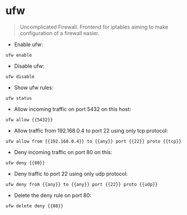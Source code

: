 # ufw

> Uncomplicated Firewall.
> Frontend for iptables aiming to make configuration of a firewall easier.

- Enable ufw:

`ufw enable`

- Disable ufw:

`ufw disable`

- Show ufw rules:

`ufw status`

- Allow incoming traffic on port 5432 on this host:

`ufw allow {{5432}}`

- Allow traffic from 192.168.0.4 to port 22 using only tcp protocol:

`ufw allow from {{192.168.0.4}} to {{any}} port {{22}} proto {{tcp}}`

- Deny incoming traffic on port 80 on this:

`ufw deny {{80}}`

- Deny traffic to port 22 using only udp protocol:

`ufw deny from {{any}} to {{any}} port {{22}} proto {{udp}}`

- Delete the deny rule on port 80:

`ufw delete deny {{80}}`
